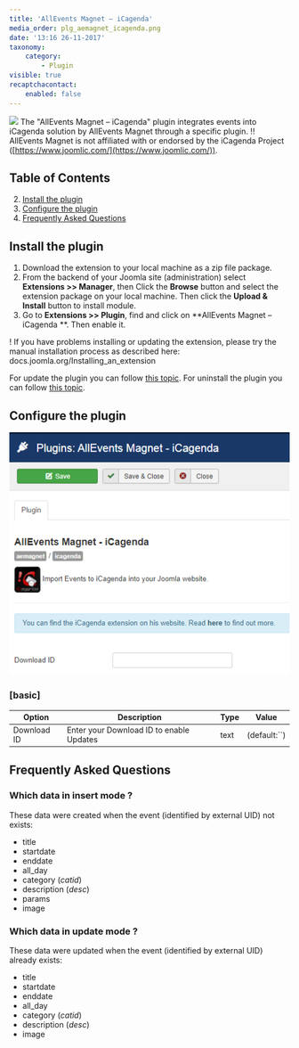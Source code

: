 ```yaml
---
title: 'AllEvents Magnet – iCagenda'
media_order: plg_aemagnet_icagenda.png
date: '13:16 26-11-2017'
taxonomy:
    category:
        - Plugin
visible: true
recaptchacontact:
    enabled: false
---
```


![](https://www.allevents3.com/plugins/aemagnet/icagenda/assets/icagenda.png) 
The "AllEvents Magnet – iCagenda" plugin integrates events into iCagenda solution by AllEvents Magnet through a specific plugin. 
!! <i class="fa fa-exclamation-triangle" aria-hidden="true"></i> AllEvents Magnet is not affiliated with or endorsed by the iCagenda Project ([https://www.joomlic.com/](https://www.joomlic.com/)).

## Table of Contents
2. [Install the plugin](#install-the-plugin)
4. [Configure the plugin](#configure-the-plugin)
5. [Frequently Asked Questions](#frequently-asked-questions)
	
## Install the plugin
1. Download the extension to your local machine as a zip file package.
2. From the backend of your Joomla site (administration) select **Extensions >> Manager**, then Click the <b>Browse</b> button and select the extension package on your local machine. Then click the **Upload & Install** button to install module.
3. Go to **Extensions >> Plugin**, find and click on **AllEvents Magnet – iCagenda **. Then enable it.

! If you have problems installing or updating the extension, please try the manual installation process as described here: docs.joomla.org/Installing_an_extension

For update the plugin you can follow [this topic](https://documentation.allevents3.com/allevents/installation/update).
For uninstall the plugin you can follow [this topic](https://documentation.allevents3.com/allevents/installation/uninstall).

## Configure the plugin

![plg_aemagnet_icagenda](plg_aemagnet_icagenda.png)
### [basic]
             
| Option | Description | Type | Value |
| ------ | ----------- | ---- | ----- |
|  Download ID | Enter your Download ID to enable Updates | text | (default:``)|

## Frequently Asked Questions
### Which data in insert mode ?
These data were created when the event (identified by external UID) not exists:
* title    
* startdate
* enddate  
* all_day  
* category (_catid_)
* description (_desc_)
* params   
* image    

### Which data in update mode ?
These data were updated when the event (identified by external UID) already exists:
* title     
* startdate 
* enddate   
* all_day   
* category (_catid_)
* description (_desc_)
* image       
